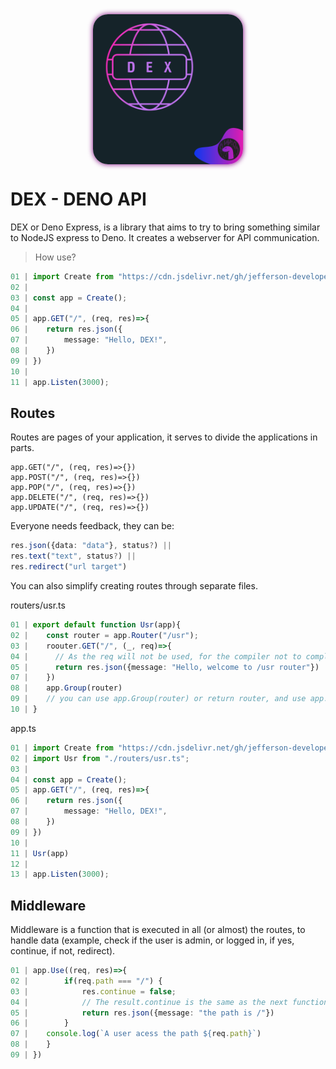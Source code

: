 <div style="display: flex; justify-content: center; margin: 1rem auto;"> 
    <img 
        style="width: 15rem; height: 15rem; border-radius: 1.5rem; box-shadow: 0 0 .5rem purple;" 
        alt="Logo" 
        src="./DEX.png"/>
</div>

# DEX - DENO API
DEX or Deno Express, is a library that aims to try to bring something similar to NodeJS express to Deno.
It creates a webserver for API communication.

> How use?
```ts
01 | import Create from "https://cdn.jsdelivr.net/gh/jefferson-developer-it/dex@latest/functions/Server.ts"
02 | 
03 | const app = Create();
04 |
05 | app.GET("/", (req, res)=>{
06 |    return res.json({
07 |        message: "Hello, DEX!",
08 |    })
09 | })
10 | 
11 | app.Listen(3000); 
```

## Routes
Routes are pages of your application, it serves to divide the applications in parts.
```TS
app.GET("/", (req, res)=>{})
app.POST("/", (req, res)=>{})
app.POP("/", (req, res)=>{})
app.DELETE("/", (req, res)=>{})
app.UPDATE("/", (req, res)=>{})
``` 
Everyone needs feedback, they can be:
```ts
res.json({data: "data"}, status?) ||
res.text("text", status?) ||
res.redirect("url target")
```
You can also simplify creating routes through separate files.

routers/usr.ts
```ts
01 | export default function Usr(app){
02 |    const router = app.Router("/usr");
03 |    roouter.GET("/", (_, req)=>{
04 |      // As the req will not be used, for the compiler not to complain, use _
05 |      return res.json({message: "Hello, welcome to /usr router"})
07 |    })
08 |    app.Group(router)
09 |    // you can use app.Group(router) or return router, and use app.Group in main file
10 | }
```
app.ts
```ts
01 | import Create from "https://cdn.jsdelivr.net/gh/jefferson-developer-it/dex@latest/functions/Server.ts"
02 | import Usr from "./routers/usr.ts";
03 | 
04 | const app = Create();
05 | app.GET("/", (req, res)=>{
06 |    return res.json({
07 |        message: "Hello, DEX!",
08 |    })
09 | })
10 | 
11 | Usr(app)
12 |
13 | app.Listen(3000); 
```

## Middleware
Middleware is a function that is executed in all (or almost) the routes, to handle data (example, check if the user is admin, or logged in, if yes, continue, if not, redirect).
```ts
01 | app.Use((req, res)=>{
02 |        if(req.path === "/") {
03 |            res.continue = false;
04 |            // The result.continue is the same as the next function of express, if false, it stops there, and returns the response sent by the middleware
05 |            return res.json({message: "the path is /"})
06 |        }
07 |    console.log(`A user acess the path ${req.path}`)
08 |    }    
09 | })
```
